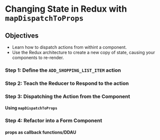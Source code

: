 # Changing State in Redux with `mapDispatchToProps`

## Objectives

* Learn how to dispatch actions from withint a component.
* Use the Redux architecture to create a new copy of state, causing your components to re-render.

### Step 1: Define the `ADD_SHOPPING_LIST_ITEM` action
### Step 2: Teach the Reducer to Respond to the action
### Step 3: Dispatching the Action from the Component
#### Using `mapDispatchToProps`
### Step 4: Refactor into a Form Component
#### props as callback functions/DDAU